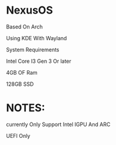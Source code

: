 # NexusOS
Based On Arch


Using KDE With Wayland

System Requirements

Intel Core I3 Gen 3 Or later

4GB OF Ram

128GB SSD

# NOTES:
currently Only Support Intel IGPU And ARC

UEFI Only
